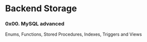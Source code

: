 # Backend Storage

### 0x00. MySQL advanced
Enums, Functions, Stored Procedures, Indexes, Triggers and Views 